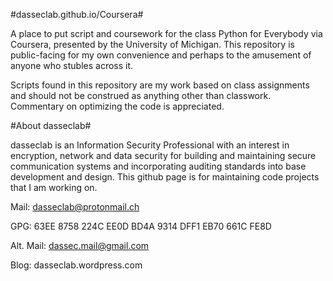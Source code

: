 #dasseclab.github.io/Coursera#

A place to put script and coursework for the class Python for Everybody via Coursera, presented by the University of Michigan. This repository is public-facing for my own convenience and perhaps to the amusement of anyone who stubles across it.

Scripts found in this repository are my work based on class assignments and should not be construed as anything other than classwork. Commentary on optimizing the code is appreciated.

#About dasseclab#

dasseclab is an Information Security Professional with an interest in encryption, network and data security for building and maintaining secure communication systems and incorporating auditing standards into base development and design. This github page is for maintaining code projects that I am working on.

Mail: dasseclab@protonmail.ch

GPG: 63EE 8758 224C EE0D BD4A  9314 DFF1 EB70 661C FE8D

Alt. Mail: dassec.mail@gmail.com

Blog: dasseclab.wordpress.com
